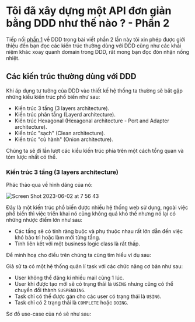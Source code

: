 # Tôi đã xây dựng một API đơn giản bằng DDD như thế nào ? - Phần 2

Tiếp nối [phần 1](link) về DDD trong bài viết phần 2 lần này tôi xin phép được giới thiệu đến bạn đọc các kiến trúc thường dùng với DDD cũng như các khái niệm khác xoay quanh domain trong DDD, rất mong bạn đọc đón nhận nồng nhiệt.

## Các kiến trúc thường dùng với DDD

Khi áp dụng tư tưởng của DDD vào thiết kế hệ thống ta thường sẽ bắt gặp những kiểu kiến trúc phổ biến như sau:

- Kiến trúc 3 tầng (3 layers architecture).
- Kiến trúc phân tầng (Layerd architecture).
- Kiến trúc Hexagonal (Hexagonal architecture - Port and Adapter architecture).
- Kiến trúc "sạch" (Clean architecture).
- Kiến trúc "củ hành" (Onion architecture).

Chúng ta sẽ đi lần lượt các kiểu kiến trúc phía trên một cách tổng quan và tóm lược nhất có thể.

### Kiến trúc 3 tầng (3 layers architecture)

Phác thảo qua về hình dáng của nó:

![Screen Shot 2023-06-02 at 7 56 43](https://github.com/tuananhhedspibk/DDD-Modeling/assets/15076665/270a1d04-52ee-45c6-bb8c-1ef8156a0828)

Đây là một kiến trúc phổ biến được nhiều hệ thống web sử dụng, ngoài việc phổ biến thì việc triển khai nó cũng không quá khó thế nhưng nó lại có những nhược điểm lớn như sau:

- Các tầng sẽ có tính ràng buộc và phụ thuộc nhau rất lớn dẫn đến việc khó bảo trì hoặc làm mới từng tầng.
- Tính liên kết với một business logic class là rất thấp.

Để minh hoạ cho điều trên chúng ta cùng tìm hiểu ví dụ sau:

Giả sử ta có một hệ thống quản lí task với các chức năng cơ bản như sau:

- User không thể đăng kí nhiều mail cùng 1 lúc.
- User khi được tạo mới sẽ có trạng thái là `USING` nhưng cũng có thể chuyển đổi thành `SUSPENDING`.
- Task chỉ có thể được gán cho các user có trạng thái là `USING`.
- Task chỉ có 2 trạng thái là `COMPLETE` hoặc `DOING`.

Sơ đồ use-case của nó sẽ như sau:
